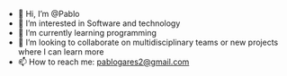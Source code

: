 - 👋 Hi, I’m @Pablo 
- 👀 I’m interested in Software and technology
- 🌱 I’m currently learning programming
- 💞️ I’m looking to collaborate on multidisciplinary teams or new projects where I can learn more  
- 📫 How to reach me: pablogares2@gmail.com

<!---
Pabge/Pabge is a ✨ special ✨ repository because its `README.md` (this file) appears on your GitHub profile.
You can click the Preview link to take a look at your changes.
--->
